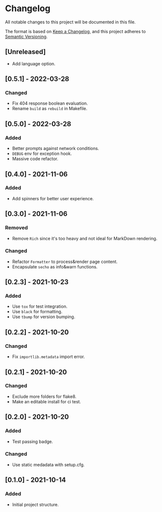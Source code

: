 # Changelog
All notable changes to this project will be documented in this file.

The format is based on [Keep a Changelog](https://keepachangelog.com/en/1.0.0/),
and this project adheres to [Semantic Versioning](https://semver.org/spec/v2.0.0.html).

## [Unreleased]
- Add language option.

## [0.5.1] - 2022-03-28
### Changed
- Fix 404 response boolean evaluation.
- Rename `build` as `rebuild` in Makefile.

## [0.5.0] - 2022-03-28
### Added
- Better prompts against network conditions.
- `DEBUG` env for exception hook.
- Massive code refactor.

## [0.4.0] - 2021-11-06
### Added
- Add spinners for better user experience.

## [0.3.0] - 2021-11-06
### Removed
- Remove `Rich` since it's too heavy and not ideal for MarkDown rendering.

### Changed
- Refactor `Formatter` to process&render page content.
- Encapsulate `secho` as info&warn functions.

## [0.2.3] - 2021-10-23
### Added
- Use `tox` for test integration.
- Use `black` for formatting.
- Use `tbump` for version bumping.

## [0.2.2] - 2021-10-20
### Changed
- Fix `importlib.metadata` import error.

## [0.2.1] - 2021-10-20
### Changed
- Exclude more folders for flake8.
- Make an editable install for ci test.

## [0.2.0] - 2021-10-20
### Added
- Test passing badge.

### Changed
- Use static medadata with setup.cfg.

## [0.1.0] - 2021-10-14
### Added
- Initial project structure.
